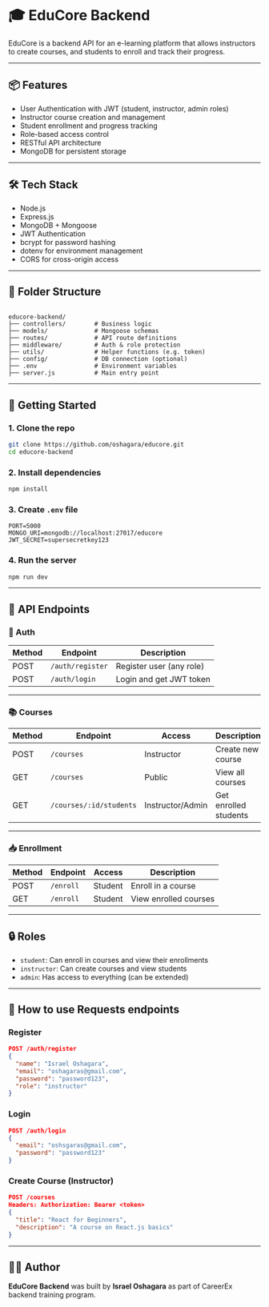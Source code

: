 # 🎓 EduCore Backend

EduCore is a backend API for an e-learning platform that allows instructors to create courses, and students to enroll and track their progress.

---

## 📦 Features

- User Authentication with JWT (student, instructor, admin roles)
- Instructor course creation and management
- Student enrollment and progress tracking
- Role-based access control
- RESTful API architecture
- MongoDB for persistent storage

---

## 🛠 Tech Stack

- Node.js
- Express.js
- MongoDB + Mongoose
- JWT Authentication
- bcrypt for password hashing
- dotenv for environment management
- CORS for cross-origin access

---

## 📁 Folder Structure

```

educore-backend/
├── controllers/        # Business logic
├── models/             # Mongoose schemas
├── routes/             # API route definitions
├── middleware/         # Auth & role protection
├── utils/              # Helper functions (e.g. token)
├── config/             # DB connection (optional)
├── .env                # Environment variables
├── server.js           # Main entry point

````

---

## 🚀 Getting Started

### 1. Clone the repo
```bash
git clone https://github.com/oshagara/educore.git
cd educore-backend
````

### 2. Install dependencies

```bash
npm install
```

### 3. Create `.env` file

```env
PORT=5000
MONGO_URI=mongodb://localhost:27017/educore
JWT_SECRET=supersecretkey123
```

### 4. Run the server

```bash
npm run dev
```

---

## 🧪 API Endpoints

### 🔐 Auth

| Method | Endpoint         | Description              |
| ------ | ---------------- | ------------------------ |
| POST   | `/auth/register` | Register user (any role) |
| POST   | `/auth/login`    | Login and get JWT token  |

---

### 📚 Courses

| Method | Endpoint                | Access           | Description           |
| ------ | ----------------------- | ---------------- | --------------------- |
| POST   | `/courses`              | Instructor       | Create new course     |
| GET    | `/courses`              | Public           | View all courses      |
| GET    | `/courses/:id/students` | Instructor/Admin | Get enrolled students |

---

### 📥 Enrollment

| Method | Endpoint  | Access  | Description           |
| ------ | --------- | ------- | --------------------- |
| POST   | `/enroll` | Student | Enroll in a course    |
| GET    | `/enroll` | Student | View enrolled courses |

---

## 🔒 Roles

* `student`: Can enroll in courses and view their enrollments
* `instructor`: Can create courses and view students
* `admin`: Has access to everything (can be extended)

---

## 📮 How to use Requests endpoints

### Register

```json
POST /auth/register
{
  "name": "Israel Oshagara",
  "email": "oshagaras@gmail.com",
  "password": "password123",
  "role": "instructor"
}
```

### Login

```json
POST /auth/login
{
  "email": "oshsgaras@gmail.com",
  "password": "password123"
}
```

### Create Course (Instructor)

```json
POST /courses
Headers: Authorization: Bearer <token>
{
  "title": "React for Beginners",
  "description": "A course on React.js basics"
}
```

---

## 👨‍💻 Author

**EduCore Backend** was built by **Israel Oshagara** as part of CareerEx backend training program.